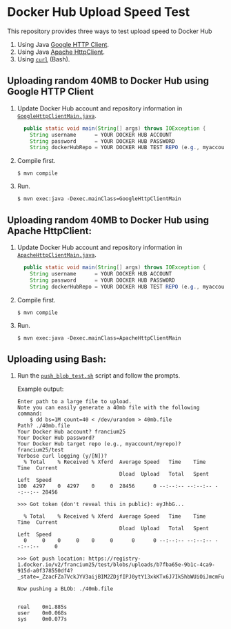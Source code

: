 # Docker Hub Upload Speed Test

This repository provides three ways to test upload speed to Docker Hub
   1. Using Java [Google HTTP Client](https://github.com/googleapis/google-http-java-client).
   2. Using Java [Apache HttpClient](https://hc.apache.org/httpcomponents-client-4.5.x/index.html).
   3. Using [`curl`](https://curl.haxx.se/) (Bash).

## Uploading random 40MB to Docker Hub using Google HTTP Client

   1. Update Docker Hub account and repository information in [`GoogleHttpClientMain.java`](src/main/java/GoogleHttpClientMain.java).
      ```java
        public static void main(String[] args) throws IOException {
          String username      = YOUR DOCKER HUB ACCOUNT
          String password      = YOUR DOCKER HUB PASSWORD
          String dockerHubRepo = YOUR DOCKER HUB TEST REPO (e.g., myaccount/myrepo)
      ```
   2. Compile first.
      ```
      $ mvn compile
   3. Run.
      ```
      $ mvn exec:java -Dexec.mainClass=GoogleHttpClientMain
      ```

## Uploading random 40MB to Docker Hub using Apache HttpClient:

   1. Update Docker Hub account and repository information in [`ApacheHttpClientMain.java`](src/main/java/ApacheHttpClientMain.java).
      ```java
        public static void main(String[] args) throws IOException {
          String username      = YOUR DOCKER HUB ACCOUNT
          String password      = YOUR DOCKER HUB PASSWORD
          String dockerHubRepo = YOUR DOCKER HUB TEST REPO (e.g., myaccount/myrepo)
      ```
   2. Compile first.
      ```
      $ mvn compile
   3. Run.
      ```
      $ mvn exec:java -Dexec.mainClass=ApacheHttpClientMain
      ```

## Uploading using Bash:

   1. Run the [`push_blob_test.sh`](push_blob_test.sh) script and follow the prompts.
   
      Example output:
      ```
      Enter path to a large file to upload.
      Note you can easily generate a 40mb file with the following command:
          $ dd bs=1M count=40 < /dev/urandom > 40mb.file
      Path? ./40mb.file
      Your Docker Hub account? francium25
      Your Docker Hub password?
      Your Docker Hub target repo (e.g., myaccount/myrepo)? francium25/test
      Verbose curl logging (y/[N])?
        % Total    % Received % Xferd  Average Speed   Time    Time     Time  Current
                                       Dload  Upload   Total   Spent    Left  Speed
      100  4297    0  4297    0     0  28456      0 --:--:-- --:--:-- --:--:-- 28456
 
      >>> Got token (don't reveal this in public): eyJhbG...
 
        % Total    % Received % Xferd  Average Speed   Time    Time     Time  Current
                                       Dload  Upload   Total   Spent    Left  Speed
        0     0    0     0    0     0      0      0 --:--:-- --:--:-- --:--:--     0
 
      >>> Got push location: https://registry-1.docker.io/v2/francium25/test/blobs/uploads/b7fba65e-9b1c-4ca9-915d-a0f378550df4?_state=_ZzacFZa7VckJYV3aijBIM2ZDjfIPJ0ytY13xkKTx6J7Ik5hbWUiOiJmcmFuY2l1bTI1L3Rlc3QiLCJVVUlEIjoiYjdmYmE2NWUtOWIxYy00Y2E5LTkxNWQtYTBmMzc4NTUwZGY0IiwiT2Zmc2V0IjowLCJTdGFydGVkQXQiOiIyMDIwLTAyLTA0VDE2OjU2OjM3LjYzODY5MTQyWiJ9
 
      Now pushing a BLOb: ./40mb.file
 
 
      real    0m1.885s
      user    0m0.068s
      sys     0m0.077s
      ```
